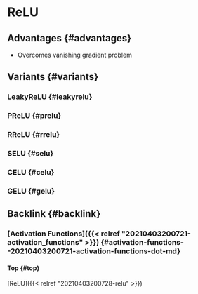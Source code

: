 # ReLU


## Advantages {#advantages}

-   Overcomes vanishing gradient problem


## Variants {#variants}


### LeakyReLU {#leakyrelu}


### PReLU {#prelu}


### RReLU {#rrelu}


### SELU {#selu}


### CELU {#celu}


### GELU {#gelu}


## Backlink {#backlink}


### [Activation Functions]({{< relref "20210403200721-activation_functions" >}}) {#activation-functions--20210403200721-activation-functions-dot-md}


#### Top {#top}

[ReLU]({{< relref "20210403200728-relu" >}})

